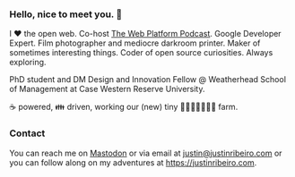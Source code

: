 ### Hello, nice to meet you. 👋

I ♥ the open web. Co-host <a href="https://thewebplatformpodcast.com/">The Web Platform Podcast</a>. Google Developer Expert. Film photographer and mediocre darkroom printer. Maker of sometimes interesting things. Coder of open source curiosities. Always exploring. 

PhD student and DM Design and Innovation Fellow @ Weatherhead School of Management at Case Western Reserve University.

☕ powered, 👪 driven, working our (new) tiny 🐤🦆🐢🐇🐹🦜🐝 farm.

### Contact

You can reach me on <a rel="nofollow me" href="https://ribeiro.social/@justin">Mastodon</a> or via email at justin@justinribeiro.com or you can follow along on my adventures at <a href="https://justinribeiro.com/" rel="nofollow me">https://justinribeiro.com</a>.

<!--
**justinribeiro/justinribeiro** is a ✨ _special_ ✨ repository because its `README.md` (this file) appears on your GitHub profile.

Here are some ideas to get you started:

- 🔭 I’m currently working on ...
- 🌱 I’m currently learning ...
- 👯 I’m looking to collaborate on ...
- 🤔 I’m looking for help with ...
- 💬 Ask me about ...
- 📫 How to reach me: ...
- 😄 Pronouns: ...
- ⚡ Fun fact: ...
-->
